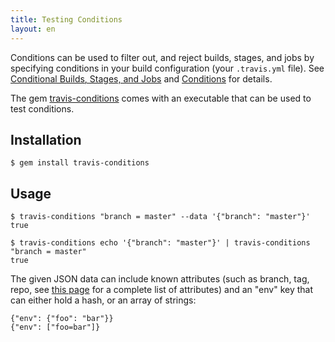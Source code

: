 ```yaml
---
title: Testing Conditions
layout: en
---
```


Conditions can be used to filter out, and reject builds, stages, and jobs by
specifying conditions in your build configuration (your `.travis.yml` file).
See [Conditional Builds, Stages, and Jobs](/user/conditional-builds-stages-jobs)
and [Conditions](/user/conditions-v1) for details.

The gem [travis-conditions](https://github.com/travis-ci/travis-conditions) comes
with an executable that can be used to test conditions.

## Installation

```
$ gem install travis-conditions
```

## Usage

```
$ travis-conditions "branch = master" --data '{"branch": "master"}'
true

$ travis-conditions echo '{"branch": "master"}' | travis-conditions "branch = master"
true
```

The given JSON data can include known attributes (such as branch, tag, repo,
see [this page](/user/conditions-v1) for a complete list of attributes) and an
"env" key that can either hold a hash, or an array of strings:

```
{"env": {"foo": "bar"}}
{"env": ["foo=bar"]}
```
